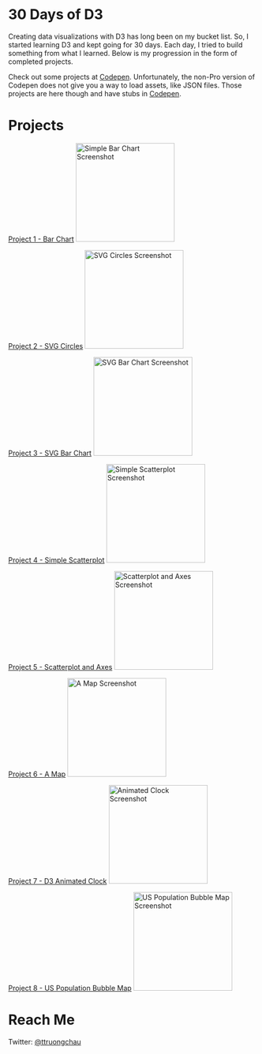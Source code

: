 30 Days of D3
=============

Creating data visualizations with D3 has long been on my bucket list. So, I started learning D3 and kept going for 30 days. Each day, I tried to build something from what I learned. Below is my progression in the form of completed projects.

Check out some projects at [Codepen](http://codepen.io/collection/AOENPY/). Unfortunately, the non-Pro version of Codepen does not give you a way to load assets, like JSON files. Those projects are here though and have stubs in [Codepen](http://codepen.io).

# Projects

[Project 1 - Bar Chart](http://codepen.io/tommyt/pen/QEwzWz)
<img src="https://raw.githubusercontent.com/thtruo/30-Days-of-D3/master/img/Project%201%20-%20Simple%20Bar%20Chart.png" alt="Simple Bar Chart Screenshot" width="200">

[Project 2 - SVG Circles](http://codepen.io/tommyt/pen/WxbLRm)
<img src="https://raw.githubusercontent.com/thtruo/30-Days-of-D3/master/img/Project%202%20-%20SVG%20Circles.png" alt="SVG Circles Screenshot" width="200">

[Project 3 - SVG Bar Chart](http://codepen.io/tommyt/pen/jrPqKy)
<img src="https://raw.githubusercontent.com/thtruo/30-Days-of-D3/master/img/Project%203%20-%20SVG%20Bar%20Chart.png" alt="SVG Bar Chart Screenshot" width="200">

[Project 4 - Simple Scatterplot](http://codepen.io/tommyt/pen/RRPxYy)
<img src="https://raw.githubusercontent.com/thtruo/30-Days-of-D3/master/img/Project%204%20-%20Simple%20Scatterplot.png" alt="Simple Scatterplot Screenshot" width="200">

[Project 5 - Scatterplot and Axes](http://codepen.io/tommyt/pen/jrPRPe)
<img src="https://raw.githubusercontent.com/thtruo/30-Days-of-D3/master/img/Project%205%20-%20Scatterplots%20and%20Axes.png" alt="Scatterplot and Axes Screenshot" width="200">

[Project 6 - A Map](http://codepen.io/tommyt/pen/pbJBJq)
<img src="https://raw.githubusercontent.com/thtruo/30-Days-of-D3/master/img/Project%206%20-%20A%20Map.png" alt="A Map Screenshot" width="200">

[Project 7 - D3 Animated Clock](http://codepen.io/tommyt/pen/JKGdgv)
<img src="https://raw.githubusercontent.com/thtruo/30-Days-of-D3/master/img/Project%207%20-%20Animated%20Clock.png" alt="Animated Clock Screenshot" width="200">

[Project 8 - US Population Bubble Map](http://codepen.io/tommyt/pen/OXMygM)
<img src="https://raw.githubusercontent.com/thtruo/30-Days-of-D3/master/img/Project%208%20-%20US%20Population%20Map.png" alt="US Population Bubble Map Screenshot" width="200">

# Reach Me

Twitter: [@ttruongchau](https://twitter.com/ttruongchau)

<!-- [TopoJSON](https://github.com/mbostock/topojson), [GDAL](http://www.gdal.org/) -->
<!-- ![A Map Screenshot](https://raw.githubusercontent.com/thtruo/30-Days-of-D3/master/img/Project%206%20-%20A%20Map.png) -->
<!-- ![US Population Bubble Map Screenshot](https://raw.githubusercontent.com/thtruo/30-Days-of-D3/master/img/Project%208%20-%20US%20Population%20Map.png) -->